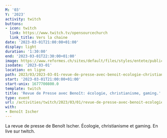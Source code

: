 ```yaml
---
M: '03'
Y: '2023'
activity: twitch
buttons:
- icon: twitch
  link: https://www.twitch.tv/opensourcechurch
  link_title: Vers la chaine
date: '2023-03-01T21:00:00+01:00'
display: light
duration: '1:30:00'
end: '2023-03-01T22:30:00+01:00'
image: https://www.reformes.ch/sites/default/files/styles/entete/public/data/images/comm/257/Beno%C3%AEt%20Ischer.jpg
isodate: '2023-03-01'
location: en ligne
path: 2023/03/2023-03-01-revue-de-presse-avec-benoit-ecologie-christianisme-gaming.md
start: '2023-03-01T21:00:00+01:00'
start-unix: 1677700800.0
template: twitch
title: 'Revue de Presse avec Benoît: écologie, christianisme, gaming.'
type: event
url: /activities/twitch/2023/03/01/revue-de-presse-avec-benoit-ecologie-christianisme-gaming
with:
- Benoît Ischer
---
```

La revue de presse de Benoît Ischer. Écologie, christianisme et gaming. En live sur twitch.